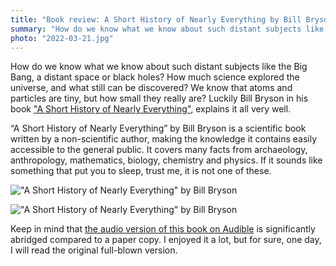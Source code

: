 ```yaml
---
title: "Book review: A Short History of Nearly Everything by Bill Bryson"
summary: "How do we know what we know about such distant subjects like the Big Bang, a distant space or black holes? How much science explored the universe, and what still can be discovered? We know that atoms and particles are tiny, but how small they really are?"
photo: "2022-03-21.jpg"
---
```


How do we know what we know about such distant subjects like the Big Bang, a distant space or black holes? How much science explored the universe, and what still can be discovered? We know that atoms and particles are tiny, but how small they really are? Luckily Bill Bryson in his book ["A Short History of Nearly Everything"](https://www.goodreads.com/book/show/21.A_Short_History_of_Nearly_Everything), explains it all very well.

“A Short History of Nearly Everything” by Bill Bryson is a scientific book written by a non-scientific author, making the knowledge it contains easily accessible to the general public. It covers many facts from archaeology, anthropology, mathematics, biology, chemistry and physics. If it sounds like something that put you to sleep, trust me, it is not one of these.

!["A Short History of Nearly Everything" by Bill Bryson](/photos/2022-03-21-1.jpg)

!["A Short History of Nearly Everything" by Bill Bryson](/photos/2022-03-21-2.jpg)

Keep in mind that [the audio version of this book on Audible](https://www.audible.co.uk/pd/A-Short-History-of-Nearly-Everything-Audiobook/B004EXKR34) is significantly abridged compared to a paper copy. I enjoyed it a lot, but for sure, one day, I will read the original full-blown version.
